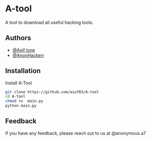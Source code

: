 
# A-tool

A tool to download all useful hacking tools.


## Authors

- [@Asif lone](https://github.com/asu765)
- [@AnonHackerr](https://github.com/AnonHackerr)

  
## Installation 

Install A-Tool

```bash 
git clone https://github.com/asu765/A-tool
cd A-tool
chmod +x  main.py
python main.py
```
    
## Feedback

If you have any feedback, please reach out to us at  @anonymous.a7

  
